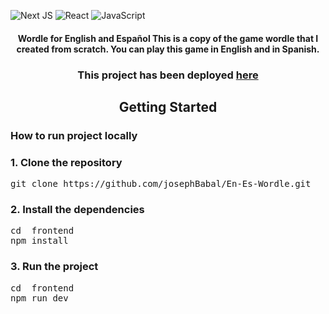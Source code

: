 ![Next JS](https://img.shields.io/badge/Next-black?style=for-the-badge&logo=next.js&logoColor=white)
![React](https://img.shields.io/badge/react-%2320232a.svg?style=for-the-badge&logo=react&logoColor=%2361DAFB)
![JavaScript](https://img.shields.io/badge/javascript-%23323330.svg?style=for-the-badge&logo=javascript&logoColor=%23F7DF1E)


<h4 align="center">  Wordle for English and Español
This is a copy of the game wordle that I created from scratch. You can play this game in English and in Spanish.
</h4>

<h3 align="center"> This project has been deployed <a href="https://en-es-wordle.vercel.app"> here </a> </h3>

<h2 align="center"> Getting Started </h2>

<h3> How to run project locally </h3>

<h3> 1. Clone the repository </h3>
<pre>
git clone https://github.com/josephBabal/En-Es-Wordle.git
</pre>

<h3> 2. Install the dependencies </h3>
<pre>
<span color="lightblue">cd </span> frontend
npm install
</pre>


<h3> 3. Run the project </h3>
<pre>
<span color="lightblue">cd <span> frontend
npm run dev
</pre>
